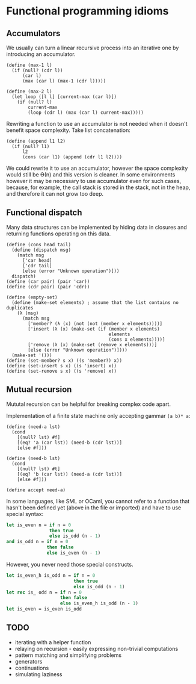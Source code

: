# Functional programming idioms

## Accumulators
We usually can turn a linear recursive process into an iterative one by introducing an accumulator.
```racket
(define (max-1 l)
  (if (null? (cdr l))
      (car l)
      (max (car l) (max-1 (cdr l)))))

(define (max-2 l)
  (let loop ([l l] [current-max (car l)])
    (if (null? l)
        current-max
        (loop (cdr l) (max (car l) current-max)))))
```

Rewriting a function to use an accumulator is not needed when it doesn't benefit space complexity.
Take list concatenation:
```racket
(define (append l1 l2)
  (if (null? l1)
      l2
      (cons (car l1) (append (cdr l1 l2))))
```
We could rewrite it to use an accumulator, however the space complexity would still be ϴ(n) and this
version is cleaner. In some environments however it may be necessary to use accumulator even for
such cases, because, for example, the call stack is stored in the stack, not in the heap, and therefore
it can not grow too deep.

## Functional dispatch
Many data structures can be implemented by hiding data in closures and returning functions operating on
this data.
```racket
(define (cons head tail)
  (define (dispatch msg)
    (match msg
      ['car head]
      ['cdr tail]
      [else (error "Unknown operation")]))
  dispatch)
(define (car pair) (pair 'car))
(define (cdr pair) (pair 'cdr))
```
```racket
(define (empty-set)
  (define (make-set elements) ; assume that the list contains no duplicates
    (λ (msg)
      (match msg
        ['member? (λ (x) (not (not (member x elements))))]
        ['insert (λ (x) (make-set (if (member x elements)
                                      elements
                                      (cons x elements))))]
        ['remove (λ (x) (make-set (remove x elements)))]
        [else (error "Unknown operation")])))
  (make-set '()))
(define (set-member? s x) ((s 'member?) x))
(define (set-insert s x) ((s 'insert) x))
(define (set-remove s x) ((s 'remove) x))
```

## Mutual recursion
Mututal recursion can be helpful for breaking complex code apart.

Implementation of a finite state machine only accepting gammar `(a b)* a`:

```racket
(define (need-a lst)
  (cond
    [(null? lst) #f]
    [(eq? 'a (car lst)) (need-b (cdr lst))]
    [else #f]))

(define (need-b lst)
  (cond
    [(null? lst) #t]
    [(eq? 'b (car lst)) (need-a (cdr lst))]
    [else #f]))
    
(define accept need-a)
```
In some languages, like SML or OCaml, you cannot refer to a function that hasn't been defined yet
(above in the file or imported) and have to use special syntax:
```ocaml
let is_even n = if n = 0
                then true
                else is_odd (n - 1)
and is_odd n = if n = 0
               then false
               else is_even (n - 1)
```
However, you never need those special constructs.
```ocaml
let is_even_h is_odd n = if n = 0
                         then true
                         else is_odd (n - 1)
let rec is_ odd n = if n = 0
                    then false
                    else is_even_h is_odd (n - 1)
let is_even = is_even is_odd
```

## TODO
* iterating with a helper function
* relaying on recursion - easily expressing non-trivial computations
* pattern matching and simplifying problems
* generators
* continuations
* simulating laziness
